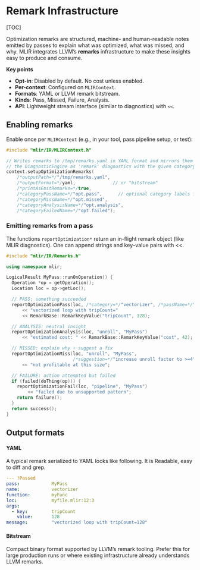 # Remark Infrastructure

[TOC]

Optimization remarks are structured, machine- and human-readable notes emitted by passes to explain what was optimized, what was missed, and why. MLIR integrates LLVM’s **remarks** infrastructure to make these insights easy to produce and consume.

**Key points**

- **Opt-in**: Disabled by default. No cost unless enabled.
- **Per-context**: Configured on `MLIRContext`.
- **Formats**: YAML or LLVM remark bitstream.
- **Kinds**: Pass, Missed, Failure, Analysis.
- **API**: Lightweight stream interface (similar to diagnostics) with `<<`.

## Enabling remarks

Enable once per `MLIRContext` (e.g., in your tool, pass pipeline setup, or test):

```c++
#include "mlir/IR/MLIRContext.h"

// Writes remarks to /tmp/remarks.yaml in YAML format and mirrors them to
// the DiagnosticEngine as 'remark' diagnostics with the given category labels.
context.setupOptimizationRemarks(
    /*outputPath=*/"/tmp/remarks.yaml",
    /*outputFormat=*/yaml,              // or "bitstream"
    /*printAsEmitRemarks=*/true,
    /*categoryPassName=*/"opt.pass",      // optional category labels for mirroring
    /*categoryMissName=*/"opt.missed",
    /*categoryAnalysisName=*/"opt.analysis",
    /*categoryFailedName=*/"opt.failed");
```

### Emitting remarks from a pass

The functions `reportOptimization*` return an in-flight remark object (like MLIR diagnostics). One can append strings and key–value pairs with <<. 

```c++
#include "mlir/IR/Remarks.h"

using namespace mlir;

LogicalResult MyPass::runOnOperation() {
  Operation *op = getOperation();
  Location loc = op->getLoc();

  // PASS: something succeeded
  reportOptimizationPass(loc, /*category=*/"vectorizer", /*passName=*/"MyPass")
      << "vectorized loop with tripCount="
      << RemarkBase::RemarkKeyValue("tripCount", 128);

  // ANALYSIS: neutral insight
  reportOptimizationAnalysis(loc, "unroll", "MyPass")
      << "estimated cost: " << RemarkBase::RemarkKeyValue("cost", 42);

  // MISSED: explain why + suggest a fix
  reportOptimizationMiss(loc, "unroll", "MyPass",
                         /*suggestion=*/"increase unroll factor to >=4")
      << "not profitable at this size";

  // FAILURE: action attempted but failed
  if (failed(doThing(op))) {
    reportOptimizationFail(loc, "pipeline", "MyPass")
        << "failed due to unsupported pattern";
    return failure();
  }
  return success();
}
```

## Output formats

#### YAML

A typical remark serialized to YAML looks like following. It is Readable, easy to diff and grep.

```yaml
--- !Passed
pass:            MyPass
name:            vectorizer
function:        myFunc
loc:             myfile.mlir:12:3
args:
  - key:         tripCount
    value:       128
message:         "vectorized loop with tripCount=128"
```

#### Bitstream

Compact binary format supported by LLVM’s remark tooling. Prefer this for large production runs or where existing infrastructure already understands LLVM remarks.
